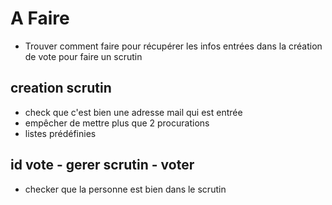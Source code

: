 # A Faire

- Trouver comment faire pour récupérer les infos entrées dans la création de vote pour faire un scrutin

## creation scrutin
- check que c'est bien une adresse mail qui est entrée
- empêcher de mettre plus que 2 procurations
- listes prédéfinies

## id vote - gerer scrutin - voter
- checker que la personne est bien dans le scrutin
